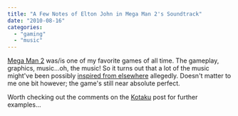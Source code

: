 ```yaml
---
title: "A Few Notes of Elton John in Mega Man 2's Soundtrack"
date: "2010-08-16"
categories: 
  - "gaming"
  - "music"
---
```


[Mega Man 2](http://en.wikipedia.org/wiki/Mega_Man_2) was/is one of my favorite games of all time. The gameplay, graphics, music...oh, the music! So it turns out that a lot of the music might've been possibly [inspired from elsewhere](http://kotaku.com/5613391/a-few-notes-of-elton-john-in-mega-man-2s-soundtrack) allegedly. Doesn't matter to me one bit however; the game's still near absolute perfect.

Worth checking out the comments on the [Kotaku](http://kotaku.com/) post for further examples...
